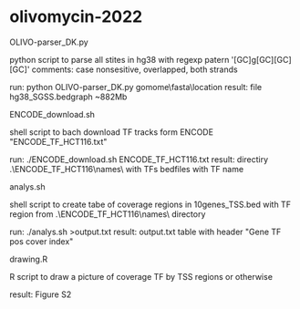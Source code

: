 # olivomycin-2022

OLIVO-parser_DK.py

python script to parse all stites in hg38 with regexp patern '[GC]g[GC][GC][GC]' 
comments: case nonsesitive, overlapped, both strands

run: python OLIVO-parser_DK.py gomome\fasta\location
result: file hg38_SGSS.bedgraph ~882Mb


ENCODE_download.sh

shell script to bach download TF tracks form ENCODE  "ENCODE_TF_HCT116.txt"

run: ./ENCODE_download.sh ENCODE_TF_HCT116.txt
result: directiry .\ENCODE_TF_HCT116\names\ with TFs bedfiles with TF name


analys.sh

shell script to create tabe of coverage regions in 10genes_TSS.bed with TF region from .\ENCODE_TF_HCT116\names\ directory

run: ./analys.sh >output.txt
result: output.txt table with header "Gene	TF	pos	cover	index"


drawing.R

R script to draw a picture of coverage TF by TSS regions or otherwise

result: Figure S2 

